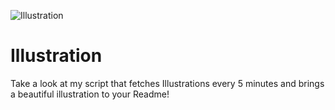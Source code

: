 ![Illustration](https://i.redd.it/x4wmjbvb47qb1.jpg?width=100&height=100)

# Illustration
Take a look at my script that fetches Illustrations every 5 minutes and brings a beautiful illustration to your Readme!